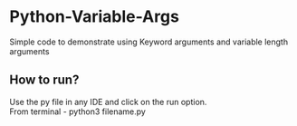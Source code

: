 # Python-Variable-Args
Simple code to demonstrate using Keyword arguments and variable length arguments


## How to run?
Use the py file in any IDE and click on the run option. <br>
From terminal - python3 filename.py
